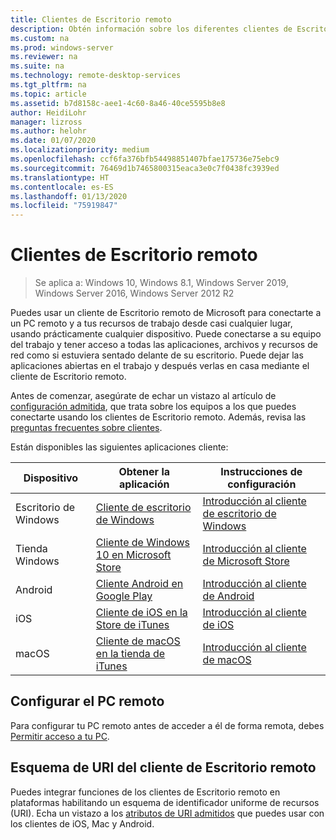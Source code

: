```yaml
---
title: Clientes de Escritorio remoto
description: Obtén información sobre los diferentes clientes de Escritorio remoto disponibles para todos los dispositivos.
ms.custom: na
ms.prod: windows-server
ms.reviewer: na
ms.suite: na
ms.technology: remote-desktop-services
ms.tgt_pltfrm: na
ms.topic: article
ms.assetid: b7d8158c-aee1-4c60-8a46-40ce5595b8e8
author: HeidiLohr
manager: lizross
ms.author: helohr
ms.date: 01/07/2020
ms.localizationpriority: medium
ms.openlocfilehash: ccf6fa376bfb54498851407bfae175736e75ebc9
ms.sourcegitcommit: 76469d1b7465800315eaca3e0c7f0438fc3939ed
ms.translationtype: HT
ms.contentlocale: es-ES
ms.lasthandoff: 01/13/2020
ms.locfileid: "75919847"
---
```

# <a name="remote-desktop-clients"></a>Clientes de Escritorio remoto

>Se aplica a: Windows 10, Windows 8.1, Windows Server 2019, Windows Server 2016, Windows Server 2012 R2

Puedes usar un cliente de Escritorio remoto de Microsoft para conectarte a un PC remoto y a tus recursos de trabajo desde casi cualquier lugar, usando prácticamente cualquier dispositivo. Puede conectarse a su equipo del trabajo y tener acceso a todas las aplicaciones, archivos y recursos de red como si estuviera sentado delante de su escritorio. Puede dejar las aplicaciones abiertas en el trabajo y después verlas en casa mediante el cliente de Escritorio remoto.

Antes de comenzar, asegúrate de echar un vistazo al artículo de [configuración admitida](remote-desktop-supported-config.md), que trata sobre los equipos a los que puedes conectarte usando los clientes de Escritorio remoto. Además, revisa las [preguntas frecuentes sobre clientes](remote-desktop-client-faq.md).

Están disponibles las siguientes aplicaciones cliente:

| Dispositivo          | Obtener la aplicación                                                                                                  | Instrucciones de configuración                                                                |
|-----------------|-----------------------------------------------------------------------------------------------------------------|-----------------------------------------------------------------------------------|
| Escritorio de Windows | [Cliente de escritorio de Windows](windowsdesktop.md#install-the-client)                                               | [Introducción al cliente de escritorio de Windows](windowsdesktop.md) |
| Tienda Windows   | [Cliente de Windows 10 en Microsoft Store](https://go.microsoft.com/fwlink/?LinkID=616709)                   | [Introducción al cliente de Microsoft Store](windows.md)          |
| Android         | [Cliente Android en Google Play](https://play.google.com/store/apps/details?id=com.microsoft.rdc.android)     | [Introducción al cliente de Android](remote-desktop-android.md) |
| iOS             | [Cliente de iOS en la Store de iTunes](https://itunes.apple.com/app/microsoft-remote-desktop/id714464092?mt=8)     | [Introducción al cliente de iOS](remote-desktop-ios.md)         |
| macOS           | [Cliente de macOS en la tienda de iTunes](https://itunes.apple.com/app/microsoft-remote-desktop/id1295203466?mt=12) | [Introducción al cliente de macOS](remote-desktop-mac.md)       |

## <a name="configuring-the-remote-pc"></a>Configurar el PC remoto

Para configurar tu PC remoto antes de acceder a él de forma remota, debes [Permitir acceso a tu PC](remote-desktop-allow-access.md).

## <a name="remote-desktop-client-uri-scheme"></a>Esquema de URI del cliente de Escritorio remoto

Puedes integrar funciones de los clientes de Escritorio remoto en plataformas habilitando un esquema de identificador uniforme de recursos (URI). Echa un vistazo a los [atributos de URI admitidos](remote-desktop-uri.md) que puedes usar con los clientes de iOS, Mac y Android.
